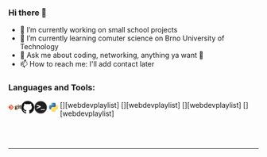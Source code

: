 ### Hi there 👋

<!--
**CZKikin/CZKikin** is a ✨ _special_ ✨ repository because its `README.md` (this file) appears on your GitHub profile. --->

- 🔭 I’m currently working on small school projects
- 🤔 I’m currently learning comuter science on Brno University of Technology
- 💬 Ask me about coding, networking, anything ya want 🤘
- 📫 How to reach me: I'll add contact later

### Languages and Tools:

[<img align="left" alt="Git" width="26px" src="https://raw.githubusercontent.com/github/explore/80688e429a7d4ef2fca1e82350fe8e3517d3494d/topics/git/git.png" />][webdevplaylist]
[<img align="left" alt="GitHub" width="26px" src="https://raw.githubusercontent.com/github/explore/78df643247d429f6cc873026c0622819ad797942/topics/github/github.png" />][webdevplaylist]
[<img align="left" alt="Terminal" width="26px" src="https://raw.githubusercontent.com/github/explore/80688e429a7d4ef2fca1e82350fe8e3517d3494d/topics/terminal/terminal.png" />][webdevplaylist]
[<img align="left" alt="Python" width="26px" src="https://raw.githubusercontent.com/github/explore/80688e429a7d4ef2fca1e82350fe8e3517d3494d/topics/python/python.png" />][webdevplaylist]

<br />
<br />

---
